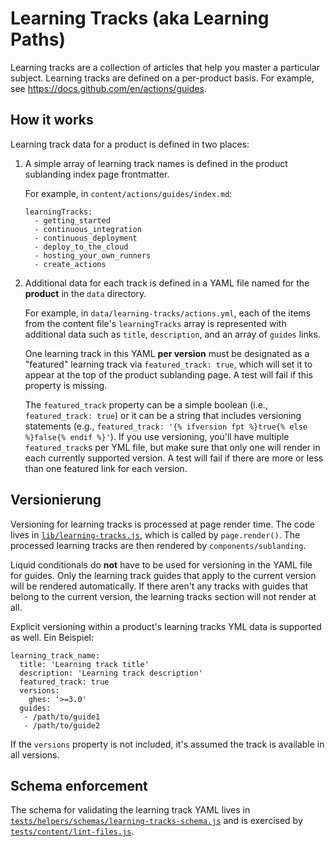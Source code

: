 # Learning Tracks (aka Learning Paths)

Learning tracks are a collection of articles that help you master a particular subject. Learning tracks are defined on a per-product basis. For example, see https://docs.github.com/en/actions/guides.

## How it works

Learning track data for a product is defined in two places:

1. A simple array of learning track names is defined in the product sublanding index page frontmatter.

    For example, in `content/actions/guides/index.md`:
    ```
    learningTracks:
      - getting_started
      - continuous_integration
      - continuous_deployment
      - deploy_to_the_cloud
      - hosting_your_own_runners
      - create_actions
    ```

2. Additional data for each track is defined in a YAML file named for the **product** in the `data` directory.

    For example, in `data/learning-tracks/actions.yml`, each of the items from the content file's `learningTracks` array is represented with additional data such as `title`, `description`, and an array of `guides` links.

    One learning track in this YAML **per version** must be designated as a "featured" learning track via `featured_track: true`, which will set it to appear at the top of the product sublanding page. A test will fail if this property is missing.

    The `featured_track` property can be a simple boolean (i.e., `featured_track: true`) or it can be a string that includes versioning statements (e.g., `featured_track: '{% ifversion fpt %}true{% else %}false{% endif %}'`). If you use versioning, you'll have multiple `featured_track`s per YML file, but make sure that only one will render in each currently supported version. A test will fail if there are more or less than one featured link for each version.

## Versionierung

Versioning for learning tracks is processed at page render time. The code lives in [`lib/learning-tracks.js`](lib/learning-tracks.js), which is called by `page.render()`. The processed learning tracks are then rendered by `components/sublanding`.

Liquid conditionals do **not** have to be used for versioning in the YAML file for guides. Only the learning track guides that apply to the current version will be rendered automatically. If there aren't any tracks with guides that belong to the current version, the learning tracks section will not render at all.

Explicit versioning within a product's learning tracks YML data is supported as well. Ein Beispiel:
```
learning_track_name:
  title: 'Learning track title'
  description: 'Learning track description'
  featured_track: true
  versions:
    ghes: '>=3.0'
  guides:
   - /path/to/guide1
   - /path/to/guide2
```
If the `versions` property is not included, it's assumed the track is available in all versions.

## Schema enforcement

The schema for validating the learning track YAML lives in [`tests/helpers/schemas/learning-tracks-schema.js`](tests/helpers/schemas/learning-tracks-schema.js) and is exercised by [`tests/content/lint-files.js`](tests/content/lint-files.js).
